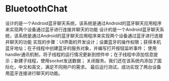 # BluetoothChat
设计的是一个Android蓝牙聊天系统，该系统是通过Android的蓝牙聊天应用程序来实现两个设备通过蓝牙进行连接并聊天的功能
设计的是一个Android蓝牙聊天系统，该系统是通过Android的蓝牙聊天应用程序来实现两个设备通过蓝牙进行连接并聊天的功能
实现的步骤：UI界面的开发设计；设置蓝牙的操作权限；获得本机蓝牙地址；在子线程中创建蓝牙的服务对象，并编写打开按钮监听事件；
使用handler通讯机制，将子线程的运行情况更新到控件中；在子线程中添加信息提示；新建子线程，使用socket发送数据；
关闭服务。我们还在该系统内添加了国际化，中文和英文，满足不同用户的需求。
最后运行测试，成功实现了两台设备用蓝牙连接进行聊天的功能。
